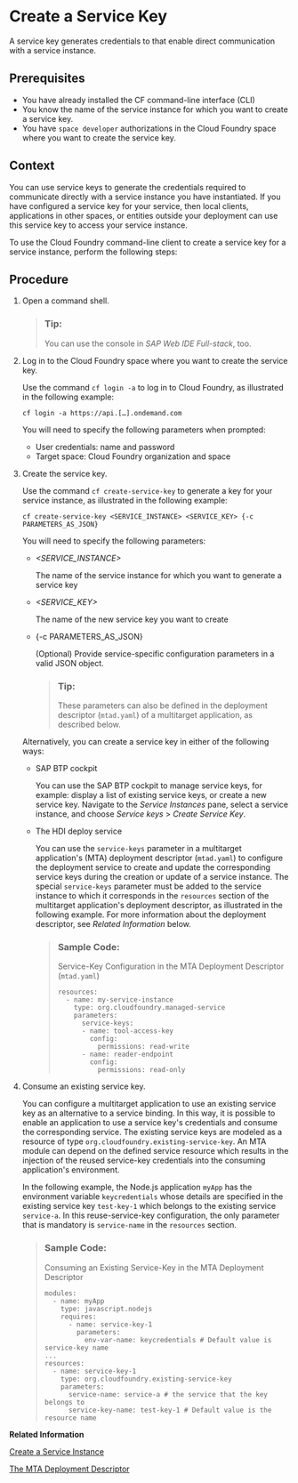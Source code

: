 <!-- loio26c3446247864a8a89d0d2eb6aff6351 -->

# Create a Service Key

A service key generates credentials to that enable direct communication with a service instance.



<a name="loio26c3446247864a8a89d0d2eb6aff6351__prereq_q5r_3wv_gnb"/>

## Prerequisites

-   You have already installed the CF command-line interface \(CLI\)
-   You know the name of the service instance for which you want to create a service key.
-   You have `space developer` authorizations in the Cloud Foundry space where you want to create the service key.



## Context

You can use service keys to generate the credentials required to communicate directly with a service instance you have instantiated. If you have configured a service key for your service, then local clients, applications in other spaces, or entities outside your deployment can use this service key to access your service instance.

To use the Cloud Foundry command-line client to create a service key for a service instance, perform the following steps:



## Procedure

1.  Open a command shell.

    > ### Tip:  
    > You can use the console in *SAP Web IDE Full-stack*, too.

2.  Log in to the Cloud Foundry space where you want to create the service key.

    Use the command `cf login -a` to log in to Cloud Foundry, as illustrated in the following example:

    ```
    cf login -a https://api.[…].ondemand.com
    ```

    You will need to specify the following parameters when prompted:

    -   User credentials: name and password
    -   Target space: Cloud Foundry organization and space

3.  Create the service key.

    Use the command `cf create-service-key` to generate a key for your service instance, as illustrated in the following example:

    ```
    cf create-service-key <SERVICE_INSTANCE> <SERVICE_KEY> {-c PARAMETERS_AS_JSON}
    ```

    You will need to specify the following parameters:

    -   *<SERVICE\_INSTANCE\>* 

        The name of the service instance for which you want to generate a service key

    -   *<SERVICE\_KEY\>*

        The name of the new service key you want to create

    -   \{-c PARAMETERS\_AS\_JSON\}

        \(Optional\) Provide service-specific configuration parameters in a valid JSON object.

        > ### Tip:  
        > These parameters can also be defined in the deployment descriptor \(`mtad.yaml`\) of a multitarget application, as described below.


    Alternatively, you can create a service key in either of the following ways:

    -   SAP BTP cockpit

        You can use the SAP BTP cockpit to manage service keys, for example: display a list of existing service keys, or create a new service key. Navigate to the *Service Instances* pane, select a service instance, and choose *Service keys* \> *Create Service Key*.

    -   The HDI deploy service

        You can use the `service-keys` parameter in a multitarget application's \(MTA\) deployment descriptor \(`mtad.yaml`\) to configure the deployment service to create and update the corresponding service keys during the creation or update of a service instance. The special `service-keys` parameter must be added to the service instance to which it corresponds in the `resources` section of the multitarget application's deployment descriptor, as illustrated in the following example. For more information about the deployment descriptor, see *Related Information* below.

        > ### Sample Code:  
        > Service-Key Configuration in the MTA Deployment Descriptor \(`mtad.yaml`\)
        > 
        > ```
        > resources: 
        >   - name: my-service-instance 
        >     type: org.cloudfoundry.managed-service
        >     parameters:  
        >       service-keys:  
        >       - name: tool-access-key  
        >         config:  
        >           permissions: read-write  
        >       - name: reader-endpoint  
        >         config:  
        >           permissions: read-only
        > ```


4.  Consume an existing service key.

    You can configure a multitarget application to use an existing service key as an alternative to a service binding. In this way, it is possible to enable an application to use a service key's credentials and consume the corresponding service. The existing service keys are modeled as a resource of type `org.cloudfoundry.existing-service-key`. An MTA module can depend on the defined service resource which results in the injection of the reused service-key credentials into the consuming application's environment.

    In the following example, the Node.js application `myApp` has the environment variable `keycredentials` whose details are specified in the existing service key `test-key-1` which belongs to the existing service `service-a`. In this reuse-service-key configuration, the only parameter that is mandatory is `service-name` in the `resources` section.

    > ### Sample Code:  
    > Consuming an Existing Service-Key in the MTA Deployment Descriptor
    > 
    > ```
    > modules:
    >   - name: myApp 
    >     type: javascript.nodejs 
    >     requires: 
    >       - name: service-key-1 
    >         parameters: 
    >           env-var-name: keycredentials # Default value is service-key name
    > ... 
    > resources: 
    >   - name: service-key-1 
    >     type: org.cloudfoundry.existing-service-key
    >     parameters: 
    >       service-name: service-a # the service that the key belongs to 
    >       service-key-name: test-key-1 # Default value is the resource name 
    > ```


**Related Information**  


[Create a Service Instance](create-a-service-instance-355f3b1.md "Make a service instance available to applications.")

[The MTA Deployment Descriptor](../030-HANA-Cloud-DB-Dev-Deployment/the-mta-deployment-descriptor-33548a7.md "Description of the deployment options for a multitarget application.")

